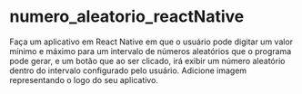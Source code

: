 # numero_aleatorio_reactNative
Faça um aplicativo em React Native em que o usuário pode digitar um valor mínimo e máximo para um intervalo de números aleatórios que o programa pode gerar, e um botão que ao ser clicado, irá exibir um número aleatório dentro do intervalo configurado pelo usuário. Adicione imagem representando o logo do seu aplicativo.
